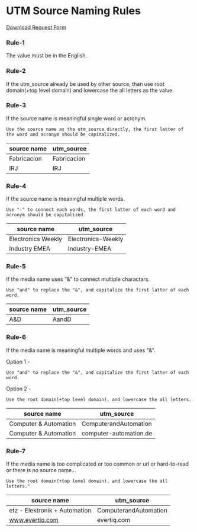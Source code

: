 # UTM Source Naming Rules

<a href="https://raw.githubusercontent.com/MKT-Data/utm_request_form/master/UTM_Request_Form_210810.xlsx" download>Download Request Form</a>

### Rule-1
The value must be in the English.

### Rule-2
If the utm_source already be used by other source, than use root domain(+top level domain) and lowercase the all letters as the value.

### Rule-3
If the source name is meaningful single word or acronym.

```
Use the source name as the utm_source directly, the first latter of the word and acronym should be capitalized.
```

| source name | utm_source  |
| ----------- | ----------- |
| Fabricacion | Fabricacion |
| IRJ         | IRJ         |

### Rule-4
If the source name is meaningful multiple words. 

```
Use "-" to connect each words, the first latter of each word and acronym should be capitalized.
```

| source name        | utm_source         |
| ------------------ | ------------------ |
| Electronics Weekly | Electronics-Weekly |
| Industry EMEA      | Industry-EMEA      |

### Rule-5
If the media name uses "&" to connect multiple charactars.

```
Use "and" to replace the "&", and capitalize the first latter of each word.
```

| source name | utm_source |
| ----------- | ---------- |
| A&D         | AandD      |

### Rule-6
If the media name is meaningful multiple words and uses "&".

Option 1 - 
```
Use "and" to replace the "&", and capitalize the first latter of each word.
```

Option 2 -
```
Use the root domain(+top level domain), and lowercase the all letters.
```

| source name           | utm_source             |
| --------------------- | ---------------------- |
| Computer & Automation | ComputerandAutomation  |
| Computer & Automation | computer-automation.de |

### Rule-7
If the media name is too complicated or too common or url or hard-to-read or there is no source name...

```
Use the root domain(+top level domain), and lowercase the all letters."
```

| source name                   | utm_source            |
| ----------------------------- | --------------------- |
| etz - Elektronik + Automation | ComputerandAutomation |
| www.evertiq.com               | evertiq.com           |
